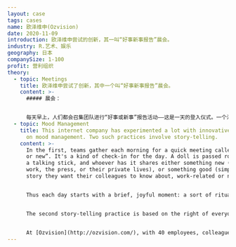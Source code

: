 ```yaml
---
layout: case
tags: cases
name: 欧泽维申(Ozvision)
date: 2020-11-09
introduction: 欧泽维申尝试的创新，其一叫“好事新事报告”晨会。
industry: R.艺术、娱乐
geography: 日本
companySize: 1-100
profit: 营利组织
theory:
  - topic: Meetings
    title: 欧泽维申尝试了创新，其中一个叫“好事新事报告”晨会。
    content: >-
      ##### 晨会：


      每天早上，人们都会召集团队进行“好事或新事”报告活动——这是一天的登入仪式。一个洋娃娃被传来传去，就像一个麦克风。持有者可以分享一些新的（来自工作、报纸或私人生活的新闻），或者一些好的话题，或者仅仅是一个他们想让同事知道的故事，不管是与工作有关的还是与工作无关都可以。
  - topic: Mood Management
    title: This internet company has experimented a lot with innovative approaches
      on mood management. Two such practices involve story-telling.
    content: >-
      In the first, teams gather each morning for a quick meeting called “good
      or new”. It's a kind of check-in for the day. A doll is passed round, like
      a talking stick, and whoever has it shares either something new (news from
      work, the press, or their private lives), or something good (simply a
      story they want their colleagues to know about, work-related or not).


      Thus each day starts with a brief, joyful moment: a sort of ritual that says, “Let’s acknowledge that we are all here, as colleagues and as human beings.”


      The second story-telling practice is based on the right of everyone to take an extra day off each year. It's called a "day of thanking". The employee gets $200 from company funds to spend in any way she wants, as long as it is to thank someone special. It might be a colleague, parent, friend, neighbor, or long-lost but not-forgotten school teacher. The only rule is that once she returns to work, she must share the story of what she gave and to whom and how the gift was received.


      At [Ozvision](http://ozvision.com/), with 40 employees, colleagues there hear three or four such stories every month. These are often deeply personal stories where colleagues are willing to share three steps in their experience―when the seed for gratitude was planted, how the person was thanked, and how their gift was received.
---
```

